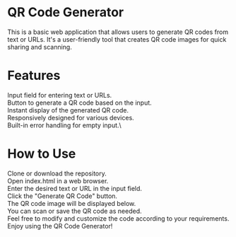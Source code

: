# QR Code Generator
This is a basic web application that allows users to generate QR codes from text or URLs. It's a user-friendly tool that creates QR code images for quick sharing and scanning.

# Features
Input field for entering text or URLs.\
Button to generate a QR code based on the input.\
Instant display of the generated QR code.\
Responsively designed for various devices.\
Built-in error handling for empty input.\

# How to Use
Clone or download the repository.\
Open index.html in a web browser.\
Enter the desired text or URL in the input field.\
Click the "Generate QR Code" button.\
The QR code image will be displayed below.\
You can scan or save the QR code as needed.\
Feel free to modify and customize the code according to your requirements. Enjoy using the QR Code Generator!
